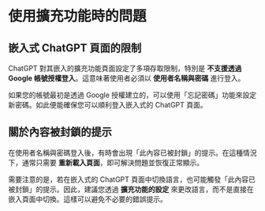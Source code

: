 # 使用擴充功能時的問題

## 嵌入式 ChatGPT 頁面的限制

ChatGPT 對其嵌入的擴充功能頁面設定了多項存取限制，特別是 **不支援透過 Google 帳號授權登入**。這意味著使用者必須以 **使用者名稱與密碼** 進行登入。

如果您的帳號最初是透過 Google 授權建立的，可以使用「忘記密碼」功能來設定新密碼。如此便能確保您可以順利登入嵌入式的 ChatGPT 頁面。

## 關於內容被封鎖的提示

在使用者名稱與密碼登入後，有時會出現「此內容已被封鎖」的提示。在這種情況下，通常只需要 **重新載入頁面**，即可解決問題並恢復正常顯示。

需要注意的是，若在嵌入式的 ChatGPT 頁面中切換語言，也可能觸發「此內容已被封鎖」的提示。因此，建議您透過 **擴充功能的設定** 來更改語言，而不是直接在嵌入頁面中切換。這樣可以避免不必要的錯誤提示。
